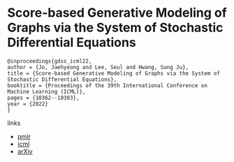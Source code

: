 # Score-based Generative Modeling of Graphs via the System of Stochastic Differential Equations

```
@inproceedings{gdss_icml22,
author = {Jo, Jaehyeong and Lee, Seul and Hwang, Sung Ju},
title = {Score-based Generative Modeling of Graphs via the System of Stochastic Differential Equations},
booktitle = {Proceedings of the 39th International Conference on Machine Learning (ICML)},
pages = {10362--10383},
year = {2022}
}
```

links
 - [pmlr](https://proceedings.mlr.press/v162/jo22a.html)
- [icml](https://icml.cc/Conferences/2022/Schedule?showEvent=18140)
- [arXiv](https://arxiv.org/abs/2202.02514)
